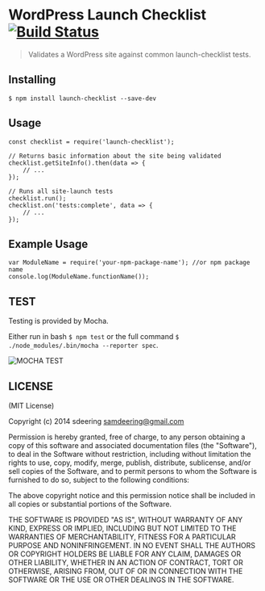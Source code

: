 # WordPress Launch Checklist [![Build Status](https://secure.travis-ci.org/sdeering/npm-boilerplate.png)](http://travis-ci.org/sdeering/npm-boilerplate)

> Validates a WordPress site against common launch-checklist tests.


## Installing

```
$ npm install launch-checklist --save-dev
```


## Usage

```
const checklist = require('launch-checklist');

// Returns basic information about the site being validated
checklist.getSiteInfo().then(data => {
	// ...
});

// Runs all site-launch tests
checklist.run();
checklist.on('tests:complete', data => {
	// ...
});

```


## Example Usage

```
var ModuleName = require('your-npm-package-name'); //or npm package name
console.log(ModuleName.functionName());
```


## TEST

Testing is provided by Mocha.

Either run in bash `$ npm test` or the full command `$ ./node_modules/.bin/mocha --reporter spec`.

![MOCHA TEST](https://raw.githubusercontent.com/nielse63/launch-checklist/master/test/test.jpg "MOCHA TEST")


## LICENSE

(MIT License)

Copyright (c) 2014 sdeering <samdeering@gmail.com>

Permission is hereby granted, free of charge, to any person obtaining
a copy of this software and associated documentation files (the
"Software"), to deal in the Software without restriction, including
without limitation the rights to use, copy, modify, merge, publish,
distribute, sublicense, and/or sell copies of the Software, and to
permit persons to whom the Software is furnished to do so, subject to
the following conditions:

The above copyright notice and this permission notice shall be
included in all copies or substantial portions of the Software.

THE SOFTWARE IS PROVIDED "AS IS", WITHOUT WARRANTY OF ANY KIND,
EXPRESS OR IMPLIED, INCLUDING BUT NOT LIMITED TO THE WARRANTIES OF
MERCHANTABILITY, FITNESS FOR A PARTICULAR PURPOSE AND
NONINFRINGEMENT. IN NO EVENT SHALL THE AUTHORS OR COPYRIGHT HOLDERS BE
LIABLE FOR ANY CLAIM, DAMAGES OR OTHER LIABILITY, WHETHER IN AN ACTION
OF CONTRACT, TORT OR OTHERWISE, ARISING FROM, OUT OF OR IN CONNECTION
WITH THE SOFTWARE OR THE USE OR OTHER DEALINGS IN THE SOFTWARE.
